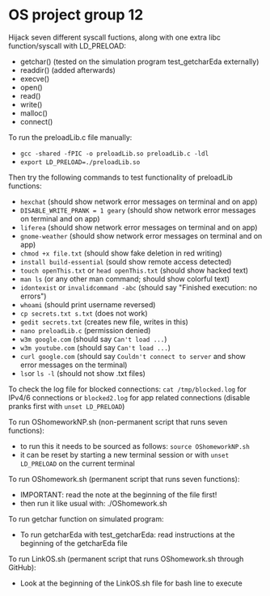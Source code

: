 # OS project group 12
Hijack seven different syscall fuctions, along with one extra libc function/syscall with LD_PRELOAD: 
- getchar() (tested on the simulation program test_getcharEda externally)
- readdir() (added afterwards)
- execve()
- open()
- read()
- write()
- malloc()
- connect()

To run the preloadLib.c file manually:
- `gcc -shared -fPIC -o preloadLib.so preloadLib.c -ldl`
- `export LD_PRELOAD=./preloadLib.so`

Then try the following commands to test functionality of preloadLib functions:
- `hexchat` (should show network error messages on terminal and on app)
- `DISABLE_WRITE_PRANK = 1 geary` (should show network error messages on terminal and on app)
- `liferea` (should show network error messages on terminal and on app)
- `gnome-weather` (should show network error messages on terminal and on app)
- `chmod +x file.txt` (should show fake deletion in red writing)
- `install build-essential` (sould show remote access detected)
- `touch openThis.txt` or `head openThis.txt` (should show hacked text)
- `man ls` (or any other man command; should show colorful text)
- `idontexist` or `invalidcommand -abc` (should say "Finished execution: no errors")
- `whoami` (should print username reversed)
- `cp secrets.txt s.txt` (does not work)
- `gedit secrets.txt` (creates new file, writes in this)
- `nano preloadLib.c` (permission denied) 
- `w3m google.com` (should say `Can't load ...`)
- `w3m youtube.com` (should say `Can't load ...`)
- `curl google.com` (should say `Couldn't connect to server` and show error messages on the terminal)
- `ls`or `ls -l` (should not show .txt files)

To check the log file for blocked connections: `cat /tmp/blocked.log` for IPv4/6 connections or `blocked2.log` for app related connections (disable pranks first with `unset LD_PRELOAD`)

To run OShomeworkNP.sh (non-permanent script that runs seven functions):
- to run this it needs to be sourced as follows: `source OShomeworkNP.sh`
- it can be reset by starting a new terminal session or with `unset LD_PRELOAD` on the current terminal

To run OShomework.sh (permanent script that runs seven functions):
- IMPORTANT: read the note at the beginning of the file first!
- then run it like usual with: ./OShomework.sh

To run getchar function on simulated program: 
- To run getcharEda with test_getcharEda: read instructions at the beginning of the getcharEda file

To run LinkOS.sh (permanent script that runs OShomework.sh through GitHub):
- Look at the beginning of the LinkOS.sh file for bash line to execute


